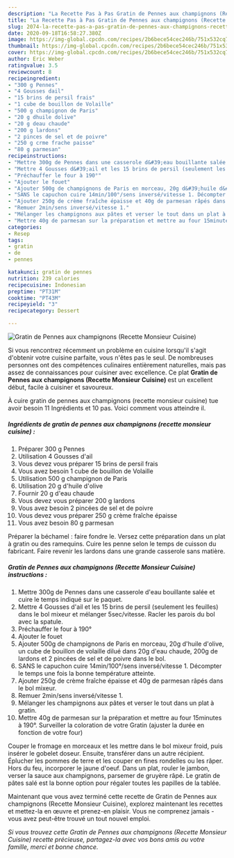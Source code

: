 ```yaml
---
description: "La Recette Pas à Pas Gratin de Pennes aux champignons (Recette Monsieur Cuisine)"
title: "La Recette Pas à Pas Gratin de Pennes aux champignons (Recette Monsieur Cuisine)"
slug: 2074-la-recette-pas-a-pas-gratin-de-pennes-aux-champignons-recette-monsieur-cuisine
date: 2020-09-18T16:58:27.380Z
image: https://img-global.cpcdn.com/recipes/2b6bece54cec246b/751x532cq70/gratin-de-pennes-aux-champignons-recette-monsieur-cuisine-photo-principale-de-la-recette.jpg
thumbnail: https://img-global.cpcdn.com/recipes/2b6bece54cec246b/751x532cq70/gratin-de-pennes-aux-champignons-recette-monsieur-cuisine-photo-principale-de-la-recette.jpg
cover: https://img-global.cpcdn.com/recipes/2b6bece54cec246b/751x532cq70/gratin-de-pennes-aux-champignons-recette-monsieur-cuisine-photo-principale-de-la-recette.jpg
author: Eric Weber
ratingvalue: 3.5
reviewcount: 8
recipeingredient:
- "300 g Pennes"
- "4 Gousses dail"
- "15 brins de persil frais"
- "1 cube de bouillon de Volaille"
- "500 g champignon de Paris"
- "20 g dhuile dolive"
- "20 g deau chaude"
- "200 g lardons"
- "2 pinces de sel et de poivre"
- "250 g crme frache paisse"
- "80 g parmesan"
recipeinstructions:
- "Mettre 300g de Pennes dans une casserole d&#39;eau bouillante salée et cuire le temps indiqué sur le paquet."
- "Mettre 4 Gousses d&#39;ail et les 15 brins de persil (seulement les feuilles) dans le bol mixeur et mélanger 5sec/vitesse. Racler les parois du bol avec la spatule."
- "Préchauffer le four à 190°"
- "Ajouter le fouet"
- "Ajouter 500g de champignons de Paris en morceau, 20g d&#39;huile d&#39;olive, un cube de bouillon de volaille dilué dans 20g d&#39;eau chaude, 200g de lardons et 2 pincées de sel et de poivre dans le bol."
- "SANS le capuchon cuire 14min/100°/sens inversé/vitesse 1. Décompter le temps une fois la bonne température atteinte."
- "Ajouter 250g de crème fraîche épaisse et 40g de parmesan râpés dans le bol mixeur."
- "Remuer 2min/sens inversé/vitesse 1."
- "Mélanger les champignons aux pâtes et verser le tout dans un plat à gratin."
- "Mettre 40g de parmesan sur la préparation et mettre au four 15minutes à 190°. Surveiller la coloration de votre Gratin (ajuster la durée en fonction de votre four)"
categories:
- Resep
tags:
- gratin
- de
- pennes

katakunci: gratin de pennes 
nutrition: 239 calories
recipecuisine: Indonesian
preptime: "PT31M"
cooktime: "PT43M"
recipeyield: "3"
recipecategory: Dessert

---
```



![Gratin de Pennes aux champignons (Recette Monsieur Cuisine)](https://img-global.cpcdn.com/recipes/2b6bece54cec246b/751x532cq70/gratin-de-pennes-aux-champignons-recette-monsieur-cuisine-photo-principale-de-la-recette.jpg)

Si vous rencontrez récemment un problème en cuisine lorsqu'il s'agit d'obtenir votre cuisine parfaite, vous n'êtes pas le seul. De nombreuses personnes ont des compétences culinaires entièrement naturelles, mais pas assez de connaissances pour cuisiner avec excellence. Ce plat <strong> Gratin de Pennes aux champignons (Recette Monsieur Cuisine) </strong> est un excellent début, facile à cuisiner et savoureux.

<!--inarticleads1-->

À cuire gratin de pennes aux champignons (recette monsieur cuisine) tue avoir besoin 11 Ingrédients et 10 pas. Voici comment vous atteindre il.

##### Ingrédients de gratin de pennes aux champignons (recette monsieur cuisine) :

1. Préparer 300 g Pennes
1. Utilisation 4 Gousses d&#39;ail
1. Vous devez vous préparer 15 brins de persil frais
1. Vous avez besoin 1 cube de bouillon de Volaille
1. Utilisation 500 g champignon de Paris
1. Utilisation 20 g d&#39;huile d&#39;olive
1. Fournir 20 g d&#39;eau chaude
1. Vous devez vous préparer 200 g lardons
1. Vous avez besoin 2 pincées de sel et de poivre
1. Vous devez vous préparer 250 g crème fraîche épaisse
1. Vous avez besoin 80 g parmesan


Préparer la béchamel : faire fondre le. Versez cette préparation dans un plat à gratin ou des ramequins. Cuire les penne selon le temps de cuisson du fabricant. Faire revenir les lardons dans une grande casserole sans matière. 

<!--inarticleads2-->

##### Gratin de Pennes aux champignons (Recette Monsieur Cuisine) instructions :

1. Mettre 300g de Pennes dans une casserole d&#39;eau bouillante salée et cuire le temps indiqué sur le paquet.
1. Mettre 4 Gousses d&#39;ail et les 15 brins de persil (seulement les feuilles) dans le bol mixeur et mélanger 5sec/vitesse. Racler les parois du bol avec la spatule.
1. Préchauffer le four à 190°
1. Ajouter le fouet
1. Ajouter 500g de champignons de Paris en morceau, 20g d&#39;huile d&#39;olive, un cube de bouillon de volaille dilué dans 20g d&#39;eau chaude, 200g de lardons et 2 pincées de sel et de poivre dans le bol.
1. SANS le capuchon cuire 14min/100°/sens inversé/vitesse 1. Décompter le temps une fois la bonne température atteinte.
1. Ajouter 250g de crème fraîche épaisse et 40g de parmesan râpés dans le bol mixeur.
1. Remuer 2min/sens inversé/vitesse 1.
1. Mélanger les champignons aux pâtes et verser le tout dans un plat à gratin.
1. Mettre 40g de parmesan sur la préparation et mettre au four 15minutes à 190°. Surveiller la coloration de votre Gratin (ajuster la durée en fonction de votre four)


Couper le fromage en morceaux et les mettre dans le bol mixeur froid, puis insérer le gobelet doseur. Ensuite, transférer dans un autre récipient. Éplucher les pommes de terre et les couper en fines rondelles ou les râper. Hors du feu, incorporer le jaune d&#39;oeuf. Dans un plat, rouler le jambon, verser la sauce aux champignons, parsemer de gruyère râpé. Le gratin de pâtes salé est la bonne option pour régaler toutes les papilles de la tablée. 

<!--inarticleads1-->

<p>
Maintenant que vous avez terminé cette recette de Gratin de Pennes aux champignons (Recette Monsieur Cuisine), explorez maintenant les recettes et mettez-la en œuvre et prenez-en plaisir. Vous ne comprenez jamais - vous avez peut-être trouvé un tout nouvel emploi.
</p>

<p>
<i>Si vous trouvez cette Gratin de Pennes aux champignons (Recette Monsieur Cuisine) recette précieuse, partagez-la avec vos bons amis ou votre famille, merci et bonne chance.</i>
</p>
